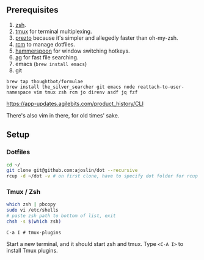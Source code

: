 
## Prerequisites

1. [zsh](http://www.zsh.org/).
1. [tmux](http://tmux.sourceforge.net/) for terminal multiplexing.
1. [prezto](https://github.com/sorin-ionescu/prezto) because it's simpler and allegedly faster than oh-my-zsh.
1. [rcm](https://github.com/thoughtbot/rcm#installation) to manage dotfiles.
1. [hammerspoon](http://hammerspoon.org) for window switching hotkeys.
1. [ag](https://github.com/ggreer/the_silver_searcher) for fast file searching.
1. emacs (`brew install emacs`)
1. git

```
brew tap thoughtbot/formulae
brew install the_silver_searcher git emacs node reattach-to-user-namespace vim tmux zsh rcm jo direnv asdf jq fzf
```

https://app-updates.agilebits.com/product_history/CLI


There's also vim in there, for old times' sake.

## Setup

### Dotfiles

```sh
cd ~/
git clone git@github.com:ajoslin/dot --recursive
rcup -d ~/dot -v # on first clone, have to specify dot folder for rcup
```

### Tmux / Zsh

```sh
which zsh | pbcopy
sudo vi /etc/shells
# paste zsh path to bottom of list, exit
chsh -s $(which zsh)
```

```
C-a I # tmux-plugins
```

Start a new terminal, and it should start zsh and tmux. Type `<C-A I>` to install Tmux plugins.
